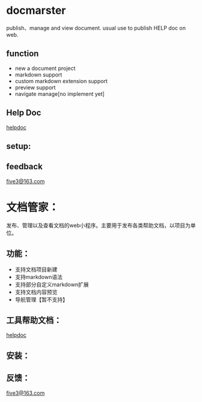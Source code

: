 docmarster
==========

publish、manage and view document. usual use to publish HELP doc on web.


function
----------
* new a document project
* markdown support
* custom markdown extension support
* preview support
* navigate manage[no implement yet]

Help Doc
----------
[helpdoc](/docmaster/?pid=97)

setup:
----------

feedback
----------
five3@163.com



文档管家：
==========

发布、管理以及查看文档的web小程序。主要用于发布各类帮助文档，以项目为单位。

功能：
----------
* 支持文档项目新建
* 支持markdown语法
* 支持部分自定义markdown扩展
* 支持文档内容预览
* 导航管理【暂不支持】

工具帮助文档：
-----------
[helpdoc](/docmaster/?pid=97)


安装：
-----------

反馈：
-----------
five3@163.com
